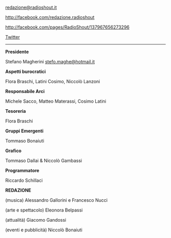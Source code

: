 <redazione@radioshout.it>

<http://facebook.com/redazione.radioshout>

<http://facebook.com/pages/RadioShout/137967656273296>

[Twitter](twitter.com/#!/RedaShout)


---

**Presidente**
 
Stefano Magherini <stefo.maghe@hotmail.it>

**Aspetti burocratici**

Flora Braschi, Latini Cosimo, Niccolò Lanzoni

**Responsabile Arci**

Michele Sacco, Matteo Materassi, Cosimo Latini

**Tesoreria**

Flora Braschi
 
**Gruppi Emergenti**

Tommaso Bonaiuti
 
**Grafico**

Tommaso Dallai  &   Niccolò Gambassi

**Programmatore**

Riccardo Schillaci
 	 	 	 
**REDAZIONE**

(musica) Alessandro Gallorini e Francesco Nucci

(arte e spettacolo) Eleonora Belpassi

(attualità) Giacomo Gandossi

(eventi e pubblicità) Niccolò Bonaiuti
